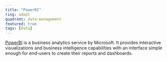```yaml
---
title: "PowerBI"
ring: adopt
quadrant: data-management
featured: true
tags: [Data]
---
```


[PowerBI](https://powerbi.microsoft.com/) is a business analytics service by Microsoft. It provides interactive visualizations and business intelligence capabilities with an interface simple enough for end-users to create their reports and dashboards.
